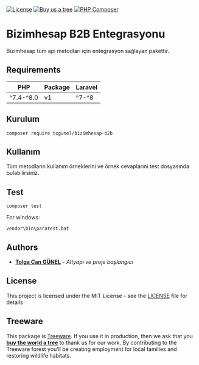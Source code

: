 [![License](https://poser.pugx.org/tcgunel/bizimhesap-b2b/license)](https://packagist.org/packages/tcgunel/bizimhesap-b2b)
[![Buy us a tree](https://img.shields.io/badge/Treeware-%F0%9F%8C%B3-lightgreen)](https://plant.treeware.earth/tcgunel/bizimhesap-b2b)
[![PHP Composer](https://github.com/tcgunel/bizimhesap-b2b/actions/workflows/tests.yml/badge.svg)](https://github.com/tcgunel/bizimhesap-b2b/actions/workflows/tests.yml)

[comment]: <> ([![PHP Composer]&#40;https://github.com/tcgunel/bizimhesap-b2b/actions/workflows/laravel8-tests.yml/badge.svg&#41;]&#40;https://github.com/tcgunel/bizimhesap-b2b/actions/workflows/laravel8-tests.yml&#41;)

# Bizimhesap B2B Entegrasyonu
Bizimhesap tüm api metodları için entegrasyon sağlayan pakettir.

## Requirements
| PHP         | Package | Laravel |
|-------------|---------|---------|
| ^7.4-^8.0   | v1      | ^7-^8   |

## Kurulum

```
composer require tcgunel/bizimhesap-b2b
```

## Kullanım

Tüm metodların kullanım örneklerini ve örnek cevaplarıni test dosyasında bulabilirsiniz. 

## Test
```
composer test
```
For windows:
```
vendor\bin\paratest.bat
```

## Authors

* [**Tolga Can GÜNEL**](https://github.com/tcgunel) - *Altyapı ve proje başlangıcı*

[comment]: <> (See also the list of [contributors]&#40;https://github.com/freshbitsweb/laravel-log-enhancer/graphs/contributors&#41; who participated in this project.)

## License

This project is licensed under the MIT License - see the [LICENSE](LICENSE) file for details

## Treeware

This package is [Treeware](https://treeware.earth). If you use it in production, then we ask that you [**buy the world a tree**](https://plant.treeware.earth/tcgunel/bizimhesap-b2b) to thank us for our work. By contributing to the Treeware forest you’ll be creating employment for local families and restoring wildlife habitats.
